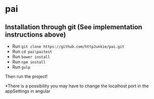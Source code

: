 # pai

## Installation through git (See implementation instructions above)

* Run ```git clone https://github.com/httpJunkie/pai.git```
* Run ```cd pai\paitest```
* Run ```bower install```
* Run ```npm install```
* Run ```gulp```

Then run the project!

*There is a possibility you may have to change the localhost port in the appSettings in angular
